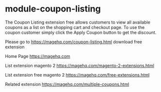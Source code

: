 # module-coupon-listing
The Coupon Listing extension free allows customers to view all available coupons as a list on the shopping cart and checkout page. To use the coupon customer simply click the Apply Coupon button to get the discount.

Please go to https://magehq.com/coupon-listing.html download free extension

Home Page https://magehq.com

List extension magento 2 https://magehq.com/magento-2-extensions.html

List extension free magento 2 https://magehq.com/free-extensions.html

Related extension https://magehq.com/multiple-coupons.html
